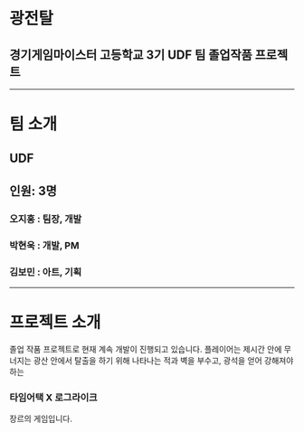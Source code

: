# 광전탈

## 경기게임마이스터 고등학교 3기 UDF 팀 졸업작품 프로젝트
___
# 팀 소개
## UDF
## 인원: 3명

### 오지홍 : 팀장, 개발
### 박현욱 : 개발, PM
### 김보민 : 아트, 기획
___

# 프로젝트 소개
졸업 작품 프로젝트로 현재 계속 개발이 진행되고 있습니다.
플레이어는 제시간 안에 무너지는 광산 안에서 탈출을 하기 위해 나타나는 적과 벽을 부수고, 광석을 얻어 강해져야하는
### 타임어택 X 로그라이크
장르의 게임입니다.
